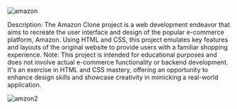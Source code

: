 ![amazon](https://github.com/adeshdatir99ad/Amazon-Clone-Proj/assets/63045592/349aa1ae-56d8-4881-be69-f97855d988b3)

Description:
The Amazon Clone project is a web development endeavor that aims to recreate the user interface and design of the popular e-commerce platform, Amazon. Using HTML and CSS, this project emulates key features and layouts of the original website to provide users with a familiar shopping experience.
Note: This project is intended for educational purposes and does not involve actual e-commerce functionality or backend development. It's an exercise in HTML and CSS mastery, offering an opportunity to enhance design skills and showcase creativity in mimicking a real-world application.

![amzon2](https://github.com/adeshdatir99ad/Amazon-Clone-Proj/assets/63045592/f3e6b0e7-71a4-4823-bfa9-86404870cd8f)

